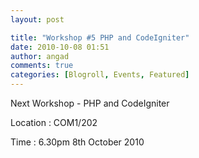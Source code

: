 ```yaml
---
layout: post

title: "Workshop #5 PHP and CodeIgniter"
date: 2010-10-08 01:51
author: angad
comments: true
categories: [Blogroll, Events, Featured]
---
```

Next Workshop - PHP and CodeIgniter

Location : COM1/202

Time : 6.30pm 8th October 2010
